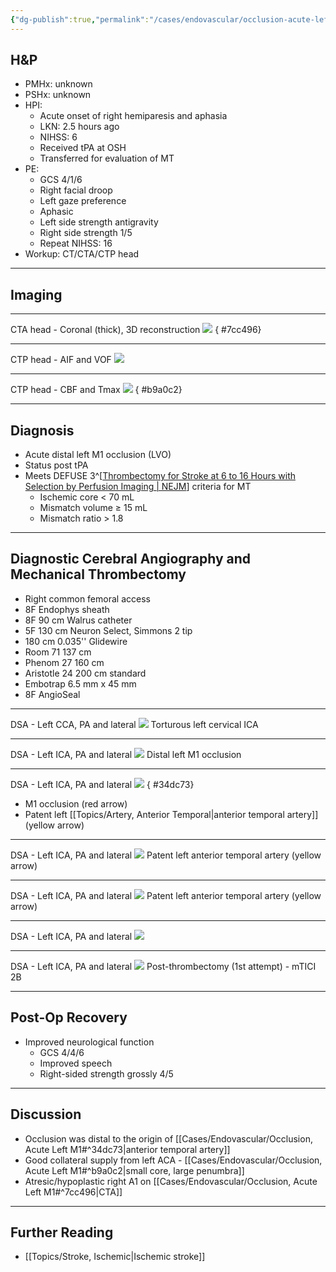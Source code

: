 ```yaml
---
{"dg-publish":true,"permalink":"/cases/endovascular/occlusion-acute-left-m1/","tags":["MCA","MT","thrombectomy","stroke","endostroke"],"created":"2023-05-24T03:15:30.000-07:00","updated":"2023-12-24T18:29:46.922-08:00"}
---
```



## H&P

- PMHx: unknown
- PSHx: unknown
- HPI: 
	- Acute onset of right hemiparesis and aphasia
	- LKN: 2.5 hours ago
	- NIHSS: 6
	- Received tPA at OSH
	- Transferred for evaluation of MT
- PE: 
	- GCS 4/1/6
	- Right facial droop
	- Left gaze preference
	- Aphasic
	- Left side strength antigravity
	- Right side strength 1/5
	- Repeat NIHSS: 16
- Workup: CT/CTA/CTP head

---

## Imaging

---

CTA head - Coronal (thick), 3D reconstruction
![](https://i.imgur.com/X62ptlu.png)
{ #7cc496}


---

CTP head - AIF and VOF
![](https://i.imgur.com/4LQZ5wT.png)

---

CTP head - CBF and Tmax
![](https://i.imgur.com/ozTVB3Q.png)
{ #b9a0c2}


---

## Diagnosis

- Acute distal left M1 occlusion (LVO)
- Status post tPA
- Meets DEFUSE 3^[[Thrombectomy for Stroke at 6 to 16 Hours with Selection by Perfusion Imaging | NEJM](https://www.nejm.org/doi/full/10.1056/NEJMoa1713973)] criteria for MT
	- Ischemic core \< 70 mL
	- Mismatch volume ≥ 15 mL
	- Mismatch ratio \> 1.8

---

## Diagnostic Cerebral Angiography and Mechanical Thrombectomy

- Right common femoral access
- 8F Endophys sheath
- 8F 90 cm Walrus catheter
- 5F 130 cm Neuron Select, Simmons 2 tip
- 180 cm 0.035'' Glidewire
- Room 71 137 cm
- Phenom 27 160 cm
- Aristotle 24 200 cm standard
- Embotrap 6.5 mm x 45 mm
- 8F AngioSeal

---

DSA - Left CCA, PA and lateral
![](https://i.imgur.com/lf2vw9n.png)
Torturous left cervical ICA

---

DSA - Left ICA, PA and lateral
![](https://i.imgur.com/0JabMqc.png)
Distal left M1 occlusion

---

DSA - Left ICA, PA and lateral
![](https://i.imgur.com/2p2BZAh.png)
{ #34dc73}

- M1 occlusion (red arrow)
- Patent left [[Topics/Artery, Anterior Temporal\|anterior temporal artery]] (yellow arrow)

---

DSA - Left ICA, PA and lateral
![](https://i.imgur.com/iw04X8m.png)
Patent left anterior temporal artery (yellow arrow)

---

DSA - Left ICA, PA and lateral
![](https://i.imgur.com/jD1Vegn.png)
Patent left anterior temporal artery (yellow arrow)

---

DSA - Left ICA, PA and lateral
![](https://i.imgur.com/EsHBUBT.png)

---

DSA - Left ICA, PA and lateral
![](https://i.imgur.com/lUmxOw3.png)
Post-thrombectomy (1st attempt) - mTICI 2B

---

## Post-Op Recovery

- Improved neurological function
	- GCS 4/4/6
	- Improved speech
	- Right-sided strength grossly 4/5

---

## Discussion

- Occlusion was distal to the origin of [[Cases/Endovascular/Occlusion, Acute Left M1#^34dc73\|anterior temporal artery]]
- Good collateral supply from left ACA - [[Cases/Endovascular/Occlusion, Acute Left M1#^b9a0c2\|small core, large penumbra]]
- Atresic/hypoplastic right A1 on [[Cases/Endovascular/Occlusion, Acute Left M1#^7cc496\|CTA]]

---

## Further Reading

- [[Topics/Stroke, Ischemic\|Ischemic stroke]]
